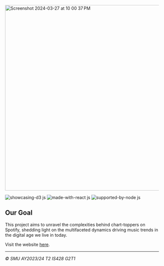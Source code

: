 <img width="607" alt="Screenshot 2024-03-27 at 10 00 37 PM" src="https://github.com/sophiaaachow/is428-g2t1/assets/89060200/46d3bf52-309a-48fd-8c09-40c7369f5ff0">

![showcasing-d3 js](https://github.com/sophiaaachow/is428-g2t1/assets/89060200/cbd4daca-0d7d-40ab-a92b-3059ee19af0c)
![made-with-react js](https://github.com/sophiaaachow/is428-g2t1/assets/89060200/1fb5ed83-e1fd-49c7-b04b-bf1c1298a1b9)
![supported-by-node js](https://github.com/sophiaaachow/is428-g2t1/assets/89060200/d5af1e34-b43f-4bf5-8066-0adfc91d19c5)

## Our Goal
This project aims to unravel the complexities behind chart-toppers on Spotify, shedding light on the multifaceted dynamics driving music trends in the digital age we live in today.

Visit the website [here](https://github.com/sophiaaachow/is428-g2t1).

<hr />

*&copy; SMU AY2023/24 T2 IS428 G2T1*

